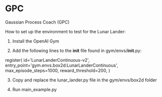 # GPC
Gaussian Process Coach (GPC)

How to set up the environment to test for the Lunar Lander:

1. Install the OpenAI Gym

2. Add the following lines to the __init__ file found in gym/envs/__init__.py:

register(
    id='LunarLanderContinuous-v2',
    entry_point='gym.envs.box2d:LunarLanderContinuous',
    max_episode_steps=1000,
    reward_threshold=200,
)

3. Copy and replace the lunar_lander.py file in the gym/envs/box2d folder

4. Run main_example.py



